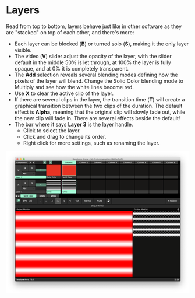 # Layers

Read from top to bottom, layers behave just like in other software as they are "stacked" on top of each other, and there's more:

* Each layer can be blocked \(**B**\) or turned solo \(**S**\), making it the only layer visible.
* The video \(**V**\) slider adjust the opacity of the layer, with the slider default in the middle 50% is let through, at 100% the layer is fully opaque, and at 0% it is completely transparent.
* The **Add** selection reveals several blending modes defining how the pixels of the layer will blend. Change the Solid Color blending mode to Multiply and see how the white lines become red.
* Use **X** to clear the active clip of the layer.
* If there are several clips in the layer, the transition time \(**T**\) will create a graphical transition between the two clips of the duration. The default effect is **Alpha**, meaning that the original clip will slowly fade out, while the new clip will fade in. There are several effects beside the default!
* The bar where it says **Layer 3** is the layer handle.
  * Click to select the layer.
  * Click and drag to change its order.
  * Right click for more settings, such as renaming the layer.

![](../../../.gitbook/assets/resolume-layers%20%282%29.png)



